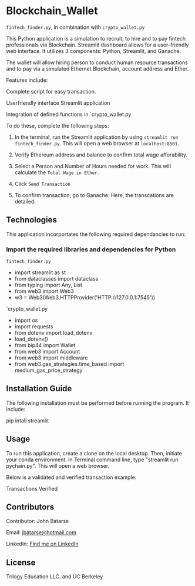# Blockchain_Wallet

`finTech_finder.py`, in combination with `crypto_wallet.py`

This Python application is a simulation to recruit, to hire and to pay fintech professionals via Blockchain. Streamlit dashboard allows for a user-friendly web interface. It utilizes 3 components: Python, Streamlit, and Ganache.

The wallet will allow hiring person to conduct human resource transactions and to pay via a simulated Ethernet Blockchain, account address and Ether.

Features include:

Complete script for easy transaction. 

Userfriendly interface Streamlit application

Integration of defined functions in `crypto_wallet.py

To do these, complete the following steps:

1. In the terminal, run the Streamlit application by
using `streamlit run fintech_finder.py`. This will open a web browser
at `localhost:8501`.

2. Verify Ethereum address and balance to confirm total wage afforability.


3. Select a Person and Number of Hours needed for work. This will
   calculate the `Total Wage in Ether`.

4. Click `Send Transaction`

5. To confirm transaction, go to Ganache. Here, the transcations
    are detailed.

## Technologies

This application incorportates the following required dependancies to run:


### Import the required libraries and dependencies for Python

`fintech_finder.py`
- import streamlit as st
- from dataclasses import dataclass
- from typing import Any, List
- from web3 import Web3
- w3 = Web3(Web3.HTTPProvider('HTTP://127.0.0.1:7545'))

`crypto_wallet.py
- import os
- import requests
- from dotenv import load_dotenv
- load_dotenv()
- from bip44 import Wallet
- from web3 import Account
- from web3 import middleware
- from web3.gas_strategies.time_based import medium_gas_price_strategy


## Installation Guide

The following installation must be performed before running the program. It include:

pip intall streamlit


## Usage

To run this application, create a clone on the local desktop. Then, initiate your conda environment.
In Terminal command line, type "streamlit run pychain.py". This will open a web browser.

Below is a validated and verified transaction example:


Transactions Verified 






## Contributors

Contributor: John Batarse  

Email: jbatarse@hotmail.com

LinkedIn: [Find me on LinkedIn](<https://www.linkedin.com/in/john-a-batarse-760a26116/>)


## License

Trilogy Education LLC. and UC Berkeley
